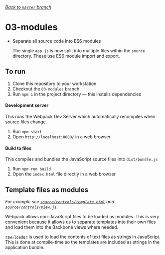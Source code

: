 _[Back to `master` branch](https://github.com/DunedinJS/migrating-to-modern-js)_

# 03-modules

* Separate all source code into ES6 modules

  The single `app.js` is now split into multiple files within the `source` directory. These use ES6 module import and export.

## To run

1. Clone this repository to your workstation
1. Checkout the `03-modules` branch
1. Run `npm i` in the project directory &mdash; this installs dependencies

#### Development server

This runs the Webpack Dev Server which automatically recompiles when source files change.

1. Run `npm start`
1. Open `http://localhost:8080/` in a web browser

#### Build to files

This compiles and bundles the JavaScript source files into `dist/bundle.js`

1. Run `npm run build`
1. Open the `index.html` file directly in a web browser

## Template files as modules

_For example see [`source/controls/template.html`](./source/controls/template.html)
and [`source/controls/View.js`](./source/controls/View.js)._

Webpack allows non-JavaScript files to be loaded as modules.
This is very convenient because it allows us to separate templates into their
own files and load them into the Backbone views where needed.

[`raw-loader`](https://github.com/webpack/raw-loader) is used to load the
contents of text files as strings in JavaScript.
This is done at compile-time so the templates are included as strings in the
application bundle.
